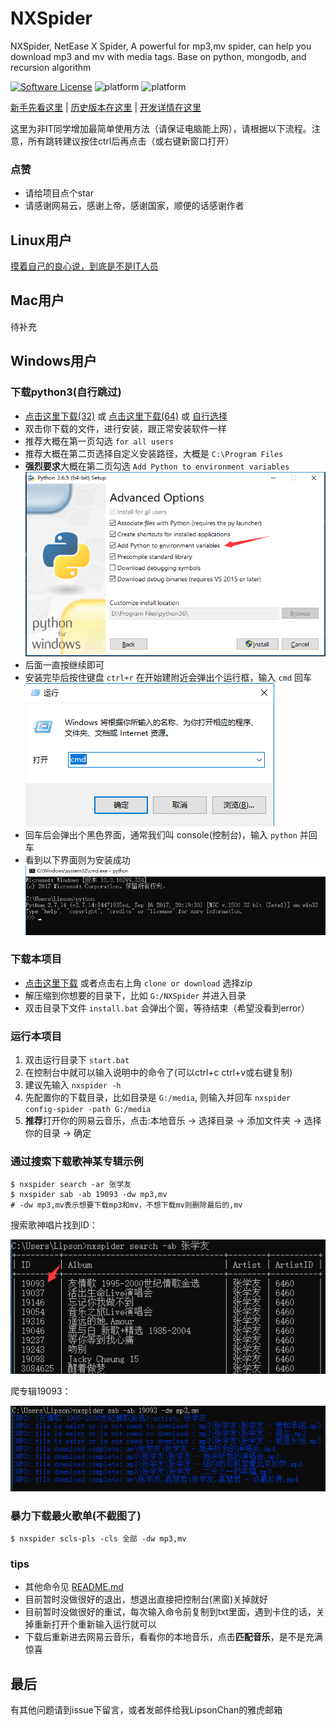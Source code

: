 NXSpider
=================

NXSpider, NetEase X Spider, A powerful for mp3,mv spider, can help you download mp3 and mv with media tags. Base on python, mongodb, and recursion algorithm

[![Software License](https://img.shields.io/pypi/l/Django.svg)](LICENSE.md)
![platform](https://img.shields.io/badge/python-2.7-green.svg)
![platform](https://img.shields.io/badge/python-3.5-green.svg)

[新手先看这里](SIMPLE_USE.md) | [历史版本在这里](VERSION.md) | [开发详情在这里](DEV.md)

这里为非IT同学增加最简单使用方法（请保证电脑能上网），请根据以下流程。注意，所有跳转建议按住ctrl后再点击（或右键新窗口打开）

### 点赞
- 请给项目点个star
- 请感谢网易云，感谢上帝，感谢国家，顺便的话感谢作者

## Linux用户
[摸着自己的良心说，到底是不是IT人员](README.md)

## Mac用户
待补充

## Windows用户

### 下载python3(自行跳过)
- [点击这里下载(32)](https://www.python.org/ftp/python/3.6.5/python-3.6.5.exe) 或 [点击这里下载(64)](https://www.python.org/ftp/python/3.6.5/python-3.6.5-amd64.exe) 或 [自行选择](https://www.python.org/downloads/release/python-365/)
- 双击你下载的文件，进行安装，跟正常安装软件一样
- 推荐大概在第一页勾选 ```for all users```
- 推荐大概在第二页选择自定义安装路径，大概是 ```C:\Program Files```
- **强烈要求**大概在第二页勾选 ```Add Python to environment variables```
![img](img/python_install_2.png)
- 后面一直按继续即可
- 安装完毕后按住键盘 ```ctrl+r``` 在开始建附近会弹出个运行框，输入 ```cmd``` 回车
![img](img/cmd.png)
- 回车后会弹出个黑色界面，通常我们叫 console(控制台)，输入 ```python``` 并回车
- 看到以下界面则为安装成功
![img](img/run_python.png)

### 下载本项目
- [点击这里下载](https://github.com/Grass-CLP/NXSpider/archive/master.zip) 或者点击右上角 ```clone or download``` 选择zip
- 解压缩到你想要的目录下，比如 ```G:/NXSpider``` 并进入目录
- 双击目录下文件 ```install.bat``` 会弹出个窗，等待结束（希望没看到error）

### 运行本项目
1. 双击运行目录下 `start.bat` 
2. 在控制台中就可以输入说明中的命令了(可以ctrl+c ctrl+v或右键复制)
3. 建议先输入 ```nxspider -h```
3. 先配置你的下载目录，比如目录是 ```G:/media```, 则输入并回车 ```nxspider config-spider -path G:/media```
4. **推荐**打开你的网易云音乐，点击:本地音乐 -> 选择目录 -> 添加文件夹 -> 选择你的目录 -> 确定

### 通过搜索下载歌神某专辑示例
    $ nxspider search -ar 张学友
    $ nxspider sab -ab 19093 -dw mp3,mv 
    # -dw mp3,mv表示想要下载mp3和mv，不想下载mv则删除最后的,mv
    
搜索歌神唱片找到ID：

![img](img/demo_search_xy.png)

爬专辑19093：

![img](img/demo_spider_xy.png)

### 暴力下载最火歌单(不截图了)
    $ nxspider scls-pls -cls 全部 -dw mp3,mv


### tips
- 其他命令见 [README.md](README.md)
- 目前暂时没做很好的退出，想退出直接把控制台(黑窗)关掉就好
- 目前暂时没做很好的重试，每次输入命令前复制到txt里面，遇到卡住的话，关掉重新打开个重新输入运行就可以
- 下载后重新进去网易云音乐，看看你的本地音乐，点击**匹配音乐**，是不是充满惊喜

## 最后
有其他问题请到issue下留言，或者发邮件给我LipsonChan的雅虎邮箱